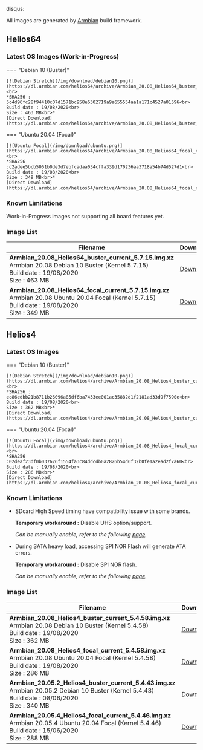 disqus:

All images are generated by [Armbian](https://www.armbian.com/helios4/) build framework.

## Helios64

### Latest OS Images **(Work-in-Progress)**

=== "Debian 10 (Buster)"

    [![Debian Stretch](/img/download/debian10.png)](https://dl.armbian.com/helios64/archive/Armbian_20.08_Helios64_buster_current_5.7.15.img.xz)<br>
    *SHA256 : 5c4d96fc28f94410c07d1571bc958e6302719a9a655554aa1a171c4527a01596<br>
    Build date : 19/08/2020<br>
    Size : 463 MB<br>*
    [Direct Download](https://dl.armbian.com/helios64/archive/Armbian_20.08_Helios64_buster_current_5.7.15.img.xz)

=== "Ubuntu 20.04 (Focal)"

    [![Ubuntu Focal](/img/download/ubuntu.png)](https://dl.armbian.com/helios64/archive/Armbian_20.08_Helios64_focal_current_5.7.15.img.xz)<br>
    *SHA256 :c2adee5bcb5061b0de3d7ebfcadaa034cffa339d170236aa3718a54b74d527d1<br>
    Build date : 19/08/2020<br>
    Size : 349 MB<br>*
    [Direct Download](https://dl.armbian.com/helios64/archive/Armbian_20.08_Helios64_focal_current_5.7.15.img.xz)


### Known Limitations

Work-in-Progress images not supporting all board features yet.

### Image List

Filename | Download | SHA256
---------|----------|----
**Armbian_20.08_Helios64_buster_current_5.7.15.img.xz**<br>Armbian 20.08 Debian 10 Buster (Kernel 5.7.15)<br>Build date : 19/08/2020<br>Size : 463 MB|[Download](https://dl.armbian.com/helios64/archive/Armbian_20.08_Helios64_buster_current_5.7.15.img.xz)|5c4d96fc28f94410c07d1571bc958e6302719a9a655554aa1a171c4527a01596
**Armbian_20.08_Helios64_focal_current_5.7.15.img.xz**<br>Armbian 20.08 Ubuntu 20.04 Focal (Kernel 5.7.15)<br>Build date : 19/08/2020<br>Size : 349 MB|[Download](https://dl.armbian.com/helios64/archive/Armbian_20.08_Helios64_focal_current_5.7.15.img.xz)|c2adee5bcb5061b0de3d7ebfcadaa034cffa339d170236aa3718a54b74d527d1


## Helios4

### Latest OS Images

=== "Debian 10 (Buster)"

    [![Debian Stretch](/img/download/debian10.png)](https://dl.armbian.com/helios4/archive/Armbian_20.08_Helios4_buster_current_5.4.58.img.xz)<br>
    *SHA256 : ec86edbb21b8711b26096a85df6ba7433ee001ac35882d1f2181ad33d9f7590e<br>
    Build date : 19/08/2020<br>
    Size : 362 MB<br>*
    [Direct Download](https://dl.armbian.com/helios4/archive/Armbian_20.08_Helios4_buster_current_5.4.58.img.xz)

=== "Ubuntu 20.04 (Focal)"

    [![Ubuntu Focal](/img/download/ubuntu.png)](https://dl.armbian.com/helios4/archive/Armbian_20.08_Helios4_focal_current_5.4.58.img.xz)<br>
    *SHA256 :02deaf23df0b037626f1554fa3c84ddcdb0a2826b54d6f32b0fe1a2ead2f7a60<br>
    Build date : 19/08/2020<br>
    Size : 286 MB<br>*
    [Direct Download](https://dl.armbian.com/helios4/archive/Armbian_20.08_Helios4_focal_current_5.4.58.img.xz)


### Known Limitations

- SDcard High Speed timing have compatibility issue with some brands.

    **Temporary workaround :** Disable UHS option/support.

    *Can be manually enable, refer to the following [page](/helios4/sdcard/).*

- During SATA heavy load, accessing SPI NOR Flash will generate ATA errors.

    **Temporary workaround :** Disable SPI NOR flash.

    *Can be manually enable, refer to the following [page](/helios4/spi/).*


### Image List

Filename | Download | SHA256
---------|----------|----
**Armbian_20.08_Helios4_buster_current_5.4.58.img.xz**<br>Armbian 20.08 Debian 10 Buster (Kernel 5.4.58)<br>Build date : 19/08/2020<br>Size : 362 MB|[Download](https://dl.armbian.com/helios4/archive/Armbian_20.08_Helios4_buster_current_5.4.58.img.xz)|ec86edbb21b8711b26096a85df6ba7433ee001ac35882d1f2181ad33d9f7590e
**Armbian_20.08_Helios4_focal_current_5.4.58.img.xz**<br>Armbian 20.08 Ubuntu 20.04 Focal (Kernel 5.4.58)<br>Build date : 19/08/2020<br>Size : 286 MB|[Download](https://dl.armbian.com/helios4/archive/Armbian_20.08_Helios4_focal_current_5.4.58.img.xz)|02deaf23df0b037626f1554fa3c84ddcdb0a2826b54d6f32b0fe1a2ead2f7a60
**Armbian_20.05.2_Helios4_buster_current_5.4.43.img.xz**<br>Armbian 20.05.2 Debian 10 Buster (Kernel 5.4.43)<br>Build date : 08/06/2020<br>Size : 340 MB|[Download](https://dl.armbian.com/helios4/archive/Armbian_20.05.2_Helios4_buster_current_5.4.43.img.xz)|9d4e2440b422c0733d82ad3eee3bfeb36aa34622a935b2892e2481c0f2b96e42
**Armbian_20.05.4_Helios4_focal_current_5.4.46.img.xz**<br>Armbian 20.05.4 Ubuntu 20.04 Focal (Kernel 5.4.46)<br>Build date : 15/06/2020<br>Size : 288 MB|[Download](https://dl.armbian.com/helios4/archive/Armbian_20.05.4_Helios4_focal_current_5.4.46.img.xz)|a9f1c5afd75b506fd10c622b61b5114bee1ceb3384a26170e3599cb42a0bbbab
